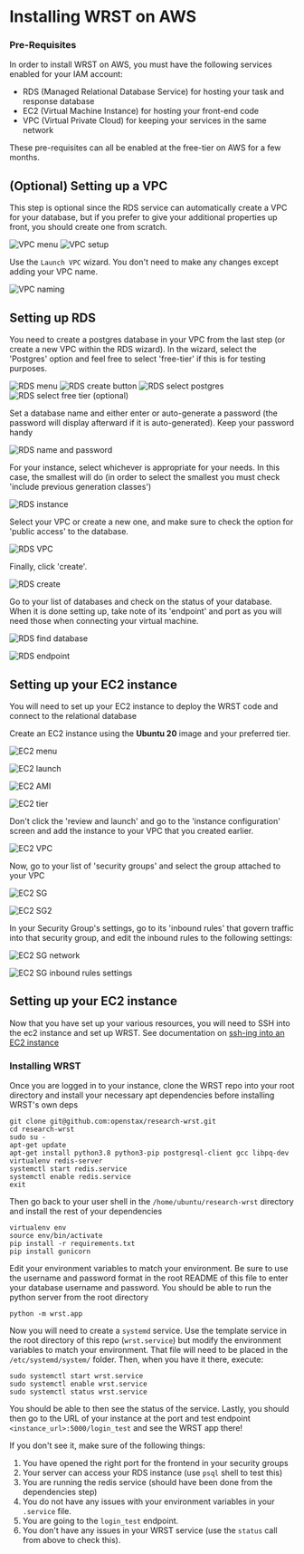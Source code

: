 # Installing WRST on AWS

### Pre-Requisites
In order to install WRST on AWS, you must have the following services enabled for your IAM account:

* RDS (Managed Relational Database Service) for hosting your task and response database
* EC2 (Virtual Machine Instance) for hosting your front-end code
* VPC (Virtual Private Cloud) for keeping your services in the same network

These pre-requisites can all be enabled at the free-tier on AWS for a few months.

## (Optional) Setting up a VPC

This step is optional since the RDS service can automatically create a VPC for your database, but if you prefer to give your additional properties up front, you should create one from scratch.

![VPC menu](./vpc1.png)
![VPC setup](./vpc2.png)

Use the `Launch VPC` wizard. You don't need to make any changes except adding your VPC name.

![VPC naming](./vpc-name.png)

## Setting up RDS

You need to create a postgres database in your VPC from the last step (or create a new VPC within the RDS wizard). In the wizard, select the 'Postgres' option and feel free to select 'free-tier' if this is for testing purposes.

![RDS menu](./rds1.png)
![RDS create button](./rds2.png)
![RDS select postgres](./rds3.png)
![RDS select free tier (optional)](./rds4.png)

Set a database name and either enter or auto-generate a password (the password will display afterward if it is auto-generated). Keep your password handy

![RDS name and password](./rds5.png)

For your instance, select whichever is appropriate for your needs. In this case, the smallest will do (in order to select the smallest you must check 'include previous generation classes')

![RDS instance](./rds6.png)

Select your VPC or create a new one, and make sure to check the option for 'public access' to the database.

![RDS VPC](./rds7.png)

Finally, click 'create'.

![RDS create](./rds8.png)

Go to your list of databases and check on the status of your database. When it is done setting up, take note of its 'endpoint' and port as you will need those when connecting your virtual machine.

![RDS find database](./rds9.png)

![RDS endpoint](./rds10.png)

## Setting up your EC2 instance

You will need to set up your EC2 instance to deploy the WRST code and connect to the relational database

Create an EC2 instance using the **Ubuntu 20** image and your preferred tier.

![EC2 menu](./ec1.png)

![EC2 launch](./ec2.png)

![EC2 AMI](./ec3.png)

![EC2 tier](./ec4.png)

Don't click the 'review and launch' and go to the 'instance configuration' screen and add the instance to your VPC that you created earlier.

![EC2 VPC](./ec5.png)

Now, go to your list of 'security groups' and select the group attached to your VPC

![EC2 SG](./ec6.png)

![EC2 SG2](./ec7.png)

In your Security Group's settings, go to its 'inbound rules' that govern traffic into that security group, and edit the inbound rules to the following settings:

![EC2 SG network](./ec8.png)

![EC2 SG inbound rules settings](./ec9.png)

## Setting up your EC2 instance

Now that you have set up your various resources, you will need to SSH into the ec2 instance and set up WRST. See documentation on [ssh-ing into an EC2 instance](https://docs.aws.amazon.com/AWSEC2/latest/UserGuide/AccessingInstancesLinux.html)

### Installing WRST

Once you are logged in to your instance, clone the WRST repo into your root directory and install your necessary apt dependencies before installing WRST's own deps

```
git clone git@github.com:openstax/research-wrst.git
cd research-wrst
sudo su -
apt-get update
apt-get install python3.8 python3-pip postgresql-client gcc libpq-dev virtualenv redis-server
systemctl start redis.service
systemctl enable redis.service
exit
```

Then go back to your user shell in the `/home/ubuntu/research-wrst` directory and install the rest of your dependencies

```
virtualenv env
source env/bin/activate
pip install -r requirements.txt
pip install gunicorn
```

Edit your environment variables to match your environment. Be sure to use the username and password format in the root README of this file to enter your database username and password. You should be able to run the python server from the root directory

```
python -m wrst.app
```

Now you will need to create a `systemd` service. Use the template service in the root directory of this repo (`wrst.service`) but modify the environment variables to match your environment. That file will need to be placed in the `/etc/systemd/system/` folder. Then, when you have it there, execute:

```
sudo systemctl start wrst.service
sudo systemctl enable wrst.service
sudo systemctl status wrst.service
```

You should be able to then see the status of the service. Lastly, you should then go to the URL of your instance at the port and test endpoint `<instance_url>:5000/login_test` and see the WRST app there!

If you don't see it, make sure of the following things:

1. You have opened the right port for the frontend in your security groups
2. Your server can access your RDS instance (use `psql` shell to test this)
3. You are running the redis service (should have been done from the dependencies step)
4. You do not have any issues with your environment variables in your `.service` file.
5. You are going to the `login_test` endpoint.
6. You don't have any issues in your WRST service (use the `status` call from above to check this).

